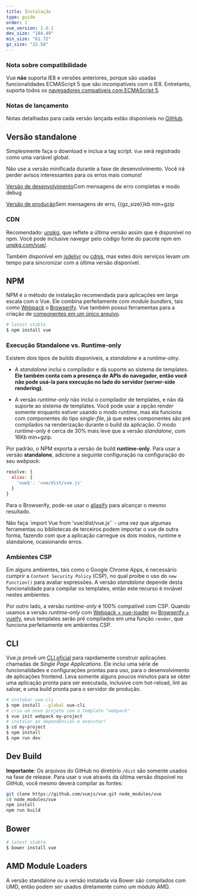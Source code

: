 ```yaml
---
title: Instalação
type: guide
order: 1
vue_version: 2.0.1
dev_size: "184.49"
min_size: "61.72"
gz_size: "22.58"
---
```


### Nota sobre compatibilidade

Vue **não** suporta IE8 e versões anteriores, porque são usadas funcionalidades ECMAScript 5 que são incompatíveis com o IE8. Entretanto, suporta todos os [navegadores compatíveis com ECMAScript 5](http://caniuse.com/#feat=es5).

### Notas de lançamento

Notas detalhadas para cada versão lançada estão disponíveis no [GitHub](https://github.com/vuejs/vue/releases).

## Versão standalone

Simplesmente faça o download e inclua a tag script. `Vue` será registrado como uma variável global.

<p class="tip">Não use a versão minificada durante a fase de desenvolvimento. Você irá perder avisos interessantes para os erros mais comuns!</p>

<div id="downloads">
<a class="button" href="/js/vue.js" download>Versão de desenvolvimento</a><span class="light info">Com mensagens de erro completas e modo debug</span>

<a class="button" href="/js/vue.min.js" download>Versão de produção</a><span class="light info">Sem mensagens de erro, {{gz_size}}kb min+gzip</span>
</div>

### CDN

Recomendado: [unpkg](https://unpkg.com/vue/dist/vue.js), que reflete a última versão assim que é disponível no npm. Você pode inclusive navegar pelo código fonte do pacote npm em [unpkg.com/vue/](https://unpkg.com/vue/).

Também disponível em [jsdelivr](//cdn.jsdelivr.net/vue/{{vue_version}}/vue.js) ou [cdnjs](//cdnjs.cloudflare.com/ajax/libs/vue/{{vue_version}}/vue.js), mas estes dois serviços levam um tempo para sincronizar com a última versão disponível.

## NPM

NPM é o método de instalação recomendada para aplicações em larga escala com o Vue. Ele combina perfeitamente com *module bundlers*, tais como [Webpack](http://webpack.github.io/) o [Browserify](http://browserify.org/). Vue também possui ferramentas para a criação de [componentes em um único arquivo](single-file-components.html).

``` bash
# latest stable
$ npm install vue
```

### Execução Standalone vs. Runtime-only

Existem dois tipos de builds disponíveis, a *standalone* e a *runtime-olny*.

- A *standalone* inclui o compilador e dá suporte ao sistema de templates. **Ele também conta com a presença de APIs do navegador, então você não pode usá-la para execução no lado do servidor (server-side rendering).**

- A versão *runtime-only* não inclui o compilador de templates, e não dá suporte ao sistema de templates. Você pode usar a opção *render* somente enquanto estiver usando o modo *runtime*, mas ela funciona com componentes do tipo *single-file*, já que estes componentes são pré compilados na renderização durante o build da aplicação. O modo *runtime-only* é cerca de 30% mais leve que a versão *standalone*, com 16Kb min+gzip.

Por padrão, o NPM exporta a versão de build **runtime-only**. Para usar a versão **standalone**, adicione a seguinte configuração na configuração do seu *webpack*:

``` js
resolve: {
  alias: {
    'vue$': 'vue/dist/vue.js'
  }
}
```

Para o Browserify, pode-se usar o [aliasify](https://github.com/benbria/aliasify) para alcançar o mesmo resultado.

<p class="tip">Não faça `import Vue from 'vue/dist/vue.js'` - uma vez que algumas ferramentas ou bibliotecas de terceiros podem importar o vue de outra forma, fazendo com que a aplicação carregue os dois modos, runtime e standalone, ocasionando erros.</p>

### Ambientes CSP

Em alguns ambientes, tais como o Google Chrome Apps, é necessário cumprir a `Content Security Policy` (CSP), no qual proíbe o uso do `new Function()` para avaliar expressões. A versão *standalone* depende desta funcionalidade para compilar os templates, então este recurso é inviável nestes ambientes.

Por outro lado, a versão *runtime-only* é 100% compatível com CSP. Quando usamos a versão *runtime-only* com [Webpack + vue-loader](https://github.com/vuejs-templates/webpack-simple) ou [Browserify + vueify](https://github.com/vuejs-templates/browserify-simple), seus templates serão pré compilados em uma função `render`, que funciona perfeitamente em ambientes CSP.

## CLI

Vue.js provê um  [CLI oficial](https://github.com/vuejs/vue-cli) para rapidamente construir aplicações chamadas de *Single Page Applications*. Ele inclui uma série de funcionalidades e configurações prontas para uso, para o desenvolvimento de aplicações frontend. Leva somente alguns poucos minutos para se obter uma aplicação pronta para ser executada, inclusive com hot-reload, lint ao salvar, e uma build pronta para o servidor de produção.

``` bash
# instakar vue-cli
$ npm install --global vue-cli
# cria um novo projeto com o template "webpack"
$ vue init webpack my-project
# instalar as dependências e executar!
$ cd my-project
$ npm install
$ npm run dev
```

## Dev Build

**Importante**: Os arquivos do GitHub no diretório `/dist` são somente usados na fase de release. Para usar o vue através da última versão dispoível no GitHub, você mesmo deverá compilar as fontes:

``` bash
git clone https://github.com/vuejs/vue.git node_modules/vue
cd node_modules/vue
npm install
npm run build
```

## Bower

``` bash
# latest stable
$ bower install vue
```

## AMD Module Loaders

A versão standalone ou a versão instalada via Bower são compilados com UMD, então podem ser usados diretamente como um módulo AMD.
